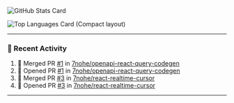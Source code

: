 ![GitHub Stats Card](https://github-readme-stats.vercel.app/api?username=7nohe&count_private=true&theme=react)

![Top Languages Card (Compact layout)](https://github-readme-stats.vercel.app/api/top-langs/?username=7nohe&layout=compact&theme=react)

---

### :koala: Recent Activity

<!--START_SECTION:activity-->
1. 🎉 Merged PR [#1](https://github.com/7nohe/openapi-react-query-codegen/pull/1) in [7nohe/openapi-react-query-codegen](https://github.com/7nohe/openapi-react-query-codegen)
2. 💪 Opened PR [#1](https://github.com/7nohe/openapi-react-query-codegen/pull/1) in [7nohe/openapi-react-query-codegen](https://github.com/7nohe/openapi-react-query-codegen)
3. 🎉 Merged PR [#3](https://github.com/7nohe/react-realtime-cursor/pull/3) in [7nohe/react-realtime-cursor](https://github.com/7nohe/react-realtime-cursor)
4. 💪 Opened PR [#3](https://github.com/7nohe/react-realtime-cursor/pull/3) in [7nohe/react-realtime-cursor](https://github.com/7nohe/react-realtime-cursor)
<!--END_SECTION:activity-->

---
